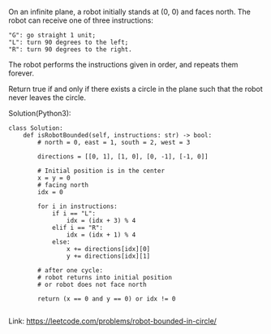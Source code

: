 On an infinite plane, a robot initially stands at (0, 0) and faces north. The robot can receive one of three instructions:
```
"G": go straight 1 unit;
"L": turn 90 degrees to the left;
"R": turn 90 degrees to the right.
```
The robot performs the instructions given in order, and repeats them forever.

Return true if and only if there exists a circle in the plane such that the robot never leaves the circle.

Solution(Python3):
```
class Solution:
    def isRobotBounded(self, instructions: str) -> bool:
        # north = 0, east = 1, south = 2, west = 3
        
        directions = [[0, 1], [1, 0], [0, -1], [-1, 0]]
        
        # Initial position is in the center
        x = y = 0
        # facing north
        idx = 0
        
        for i in instructions:
            if i == "L":
                idx = (idx + 3) % 4
            elif i == "R":
                idx = (idx + 1) % 4
            else:
                x += directions[idx][0]
                y += directions[idx][1]
                
        # after one cycle:
        # robot returns into initial position
        # or robot does not face north
        
        return (x == 0 and y == 0) or idx != 0
        
```
Link: https://leetcode.com/problems/robot-bounded-in-circle/
